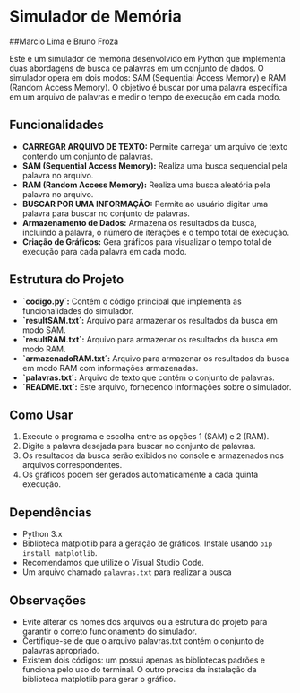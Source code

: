 # Simulador de Memória

##Marcio Lima e Bruno Froza

Este é um simulador de memória desenvolvido em Python que implementa duas abordagens de busca de palavras em um conjunto de dados. O simulador opera em dois modos: SAM (Sequential Access Memory) e RAM (Random Access Memory). O objetivo é buscar por uma palavra específica em um arquivo de palavras e medir o tempo de execução em cada modo.

## Funcionalidades

- **CARREGAR ARQUIVO DE TEXTO:** Permite carregar um arquivo de texto contendo um conjunto de palavras.
- **SAM (Sequential Access Memory):** Realiza uma busca sequencial pela palavra no arquivo.
- **RAM (Random Access Memory):** Realiza uma busca aleatória pela palavra no arquivo.
- **BUSCAR POR UMA INFORMAÇÃO:** Permite ao usuário digitar uma palavra para buscar no conjunto de palavras.
- **Armazenamento de Dados:** Armazena os resultados da busca, incluindo a palavra, o número de iterações e o tempo total de execução.
- **Criação de Gráficos:** Gera gráficos para visualizar o tempo total de execução para cada palavra em cada modo.

## Estrutura do Projeto

- **`codigo.py´:** Contém o código principal que implementa as funcionalidades do simulador.
- **`resultSAM.txt´:** Arquivo para armazenar os resultados da busca em modo SAM.
- **`resultRAM.txt´:** Arquivo para armazenar os resultados da busca em modo RAM.
- **`armazenadoRAM.txt´:** Arquivo para armazenar os resultados da busca em modo RAM com informações armazenadas.
- **`palavras.txt´:** Arquivo de texto que contém o conjunto de palavras.
- **`README.txt´:** Este arquivo, fornecendo informações sobre o simulador.

## Como Usar

1. Execute o programa e escolha entre as opções 1 (SAM) e 2 (RAM).
2. Digite a palavra desejada para buscar no conjunto de palavras.
3. Os resultados da busca serão exibidos no console e armazenados nos arquivos correspondentes.
4. Os gráficos podem ser gerados automaticamente a cada quinta execução.

## Dependências

- Python 3.x
- Biblioteca matplotlib para a geração de gráficos. Instale usando `pip install matplotlib`.
- Recomendamos que utilize o Visual Studio Code.
- Um arquivo chamado `palavras.txt` para realizar a busca

## Observações

- Evite alterar os nomes dos arquivos ou a estrutura do projeto para garantir o correto funcionamento do simulador.
- Certifique-se de que o arquivo palavras.txt contém o conjunto de palavras apropriado.
- Existem dois códigos: um possui apenas as bibliotecas padrões e funciona pelo uso do terminal. O outro precisa da instalação da biblioteca matplotlib para gerar o gráfico.
